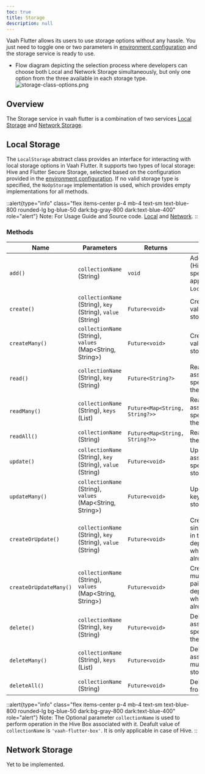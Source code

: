 ```yaml
---
toc: true
title: Storage
description: null
---
```


Vaah Flutter allows its users to use storage options without any hassle. You just need to toggle one or two parameters in [environment configuration](../3.essentials/2.environments.md) and the storage service is ready to use.

- Flow diagram depicting the selection process where developers can choose both Local and Network Storage simultaneously, but only one option from the three available in each storage type.
    <img src="/images/flutter/storage/storage-class-options.png" alt="storage-class-options.png">

## Overview 

The Storage service in vaah flutter is a combination of two services [Local Storage](../5.directory_structure/3.vaahextendflutter/5.services/storage/1.local_storage.md) and [Network Storage](../5.directory_structure/3.vaahextendflutter/5.services/storage/2.network_storage.md).

## Local Storage

The `LocalStorage` abstract class provides an interface for interacting with local storage options in Vaah Flutter. It supports two types of local storage: Hive and Flutter Secure Storage, selected based on the configuration provided in the [environment configuration](../3.essentials/2.environments.md). If no valid storage type is specified, the `NoOpStorage` implementation is used, which provides empty implementations for all methods.

::alert{type="info" class="flex items-center p-4 mb-4 text-sm text-blue-800 rounded-lg bg-blue-50 dark:bg-gray-800 dark:text-blue-400" role="alert"}
Note: For Usage Guide and Source code. [Local](../5.directory_structure/3.vaahextendflutter/5.services/storage/1.local_storage.md) and [Network](../5.directory_structure/3.vaahextendflutter/5.services/storage/2.network_storage.md).
::

### Methods

| Name                    | Parameters                                                   | Returns                       | Description                                                                                                                                                         |
|-------------------------|--------------------------------------------------------------|-------------------------------|---------------------------------------------------------------------------------------------------------------------------------------------------------------------|
| `add()`                 | `collectionName` (String)                                    | `void`                          | Adds a new collection (Hive Box) with the specified name. Only applicable for `LocalStorageWithHive`.                                                             |
| `create()`              | `collectionName` (String), `key` (String), `value` (String)  | `Future<void>`                  | Creates a single key-value pair in the storage.                                                                                                                   |
| `createMany()`          | `collectionName` (String), `values` (Map<String, String>)    | `Future<void>`                  | Creates multiple key-value pairs in the storage.                                                                                                                  |
| `read()`                | `collectionName` (String), `key` (String)                    | `Future<String?>`               | Reads the value associated with the specified key from the storage.                                                                                               |
| `readMany()`            | `collectionName` (String), `keys` (List<String>)             | `Future<Map<String, String?>>`  | Reads multiple values associated with the specified keys from the storage.                                                                                        |
| `readAll()`             | `collectionName` (String)                                    | `Future<Map<String, String?>>`  | Reads all values from the storage.                                                                                                                                |
| `update()`              | `collectionName` (String), `key` (String), `value` (String)  | `Future<void>`                  | Updates the value associated with the specified key in the storage.                                                                                               |
| `updateMany()`          | `collectionName` (String), `values` (Map<String, String>)    | `Future<void>`                  | Updates multiple key-value pairs in the storage.                                                                                                                  |
| `createOrUpdate()`      | `collectionName` (String), `key` (String), `value` (String)  | `Future<void>`                  | Creates or updates a single key-value pair in the storage, depending on whether the key already exists.                                                           |
| `createOrUpdateMany()`  | `collectionName` (String), `values` (Map<String, String>)    | `Future<void>`                  | Creates or updates multiple key-value pairs in the storage, depending on whether the keys already exist.                                                          |
| `delete()`              | `collectionName` (String), `key` (String)                    | `Future<void>`                  | Deletes the value associated with the specified key from the storage.                                                                                             |
| `deleteMany()`          | `collectionName` (String), `keys` (List<String>)             | `Future<void>`                  | Deletes values associated with multiple keys from the storage.                                                                                                    |
| `deleteAll()`           | `collectionName` (String)                                    | `Future<void>`                  | Deletes all values from the storage.                                                                                                                              |

::alert{type="info" class="flex items-center p-4 mb-4 text-sm text-blue-800 rounded-lg bg-blue-50 dark:bg-gray-800 dark:text-blue-400" role="alert"}
Note: The Optional parameter `collectionName` is used to perform operation in the Hive Box associated with it. Deafult value of `collectionName` is `'vaah-flutter-box'`. It is only applicable in case of Hive.
::

## Network Storage 

Yet to be implemented.